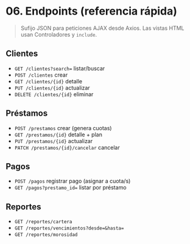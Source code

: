 # 06. Endpoints (referencia rápida)

> Sufijo JSON para peticiones AJAX desde Axios. Las vistas HTML usan Controladores y `include`.

## Clientes
- `GET /clientes?search=` listar/buscar
- `POST /clientes` crear
- `GET /clientes/{id}` detalle
- `PUT /clientes/{id}` actualizar
- `DELETE /clientes/{id}` eliminar

## Préstamos
- `POST /prestamos` crear (genera cuotas)
- `GET /prestamos/{id}` detalle + plan
- `PUT /prestamos/{id}` actualizar
- `PATCH /prestamos/{id}/cancelar` cancelar

## Pagos
- `POST /pagos` registrar pago (asignar a cuota/s)
- `GET /pagos?prestamo_id=` listar por préstamo

## Reportes
- `GET /reportes/cartera`
- `GET /reportes/vencimientos?desde=&hasta=`
- `GET /reportes/morosidad`
